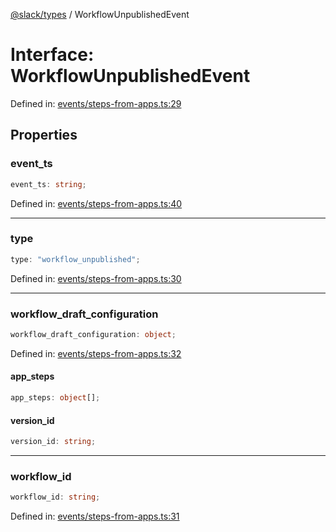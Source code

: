 [@slack/types](../index.md) / WorkflowUnpublishedEvent

# Interface: WorkflowUnpublishedEvent

Defined in: [events/steps-from-apps.ts:29](https://github.com/slackapi/node-slack-sdk/blob/main/packages/types/src/events/steps-from-apps.ts#L29)

## Properties

### event\_ts

```ts
event_ts: string;
```

Defined in: [events/steps-from-apps.ts:40](https://github.com/slackapi/node-slack-sdk/blob/main/packages/types/src/events/steps-from-apps.ts#L40)

***

### type

```ts
type: "workflow_unpublished";
```

Defined in: [events/steps-from-apps.ts:30](https://github.com/slackapi/node-slack-sdk/blob/main/packages/types/src/events/steps-from-apps.ts#L30)

***

### workflow\_draft\_configuration

```ts
workflow_draft_configuration: object;
```

Defined in: [events/steps-from-apps.ts:32](https://github.com/slackapi/node-slack-sdk/blob/main/packages/types/src/events/steps-from-apps.ts#L32)

#### app\_steps

```ts
app_steps: object[];
```

#### version\_id

```ts
version_id: string;
```

***

### workflow\_id

```ts
workflow_id: string;
```

Defined in: [events/steps-from-apps.ts:31](https://github.com/slackapi/node-slack-sdk/blob/main/packages/types/src/events/steps-from-apps.ts#L31)
